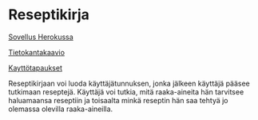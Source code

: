 # Reseptikirja

[Sovellus Herokussa](https://reseptikirjanen.herokuapp.com/)

[Tietokantakaavio](https://github.com/sofiaaair/reseptikirja/blob/master/kaavio.jpg)

[Kayttötapaukset](https://github.com/sofiaaair/reseptikirja/blob/master/documentation/kayttotapaukset.md)


Reseptikirjaan voi luoda käyttäjätunnuksen, jonka jälkeen käyttäjä pääsee tutkimaan reseptejä. Käyttäjä voi tutkia, mitä raaka-aineita hän tarvitsee haluamaansa reseptiin ja toisaalta minkä reseptin hän saa tehtyä jo olemassa olevilla raaka-aineilla.


